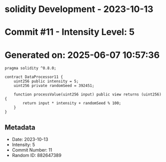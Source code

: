 ﻿# solidity Development - 2023-10-13
# Commit #11 - Intensity Level: 5
# Generated on: 2025-06-07 10:57:36
```solidity
pragma solidity ^0.8.0;

contract DataProcessor11 {
    uint256 public intensity = 5;
    uint256 private randomSeed = 392451;

    function processValue(uint256 input) public view returns (uint256) {
        return input * intensity + randomSeed % 100;
    }
}
```
## Metadata
- Date: 2023-10-13
- Intensity: 5
- Commit Number: 11
- Random ID: 882647389
